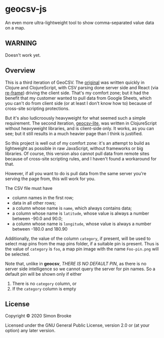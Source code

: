 # geocsv-js

An even more ultra-lightweight tool to show comma-separated value data on a map.

## WARNING

Doesn't work yet.

## Overview

This is a third iteration of GeoCSV. The [original](https://github.com/simon-brooke/geocsv) was written quickly in Clojure and ClojureScript, with CSV parsing done server side and React (via [re-frame](https://github.com/day8/re-frame)) driving the client side. That's my comfort zone; but it had the benefit that my customer wanted to pull data from Google Sheets, which you can't do from client side (or at least I don't know how to) because of cross-site scripting protections.

But it's also ludicroously heavyweight for what seemed such a simple requirement. The second iteration, [geocsv-lite](https://simon-brooke.github.io/geocsv-lite/), was written in ClojureScript without heavyweight libraries, and is client-side only. It works, as you can see; but it still results in a much heavier page than I think is justified.

So this project is well out of my comfort zone: it's an attempt to build as lightweight as possible in raw JavaScript, without frameworks or big libraries. Of course, this version also cannot pull data from remote sites because of cross-site scripting rules, and I haven't found a workaround for that.

However, if all you want to do is pull data from the same server you're serving the page from, this will work for you.

The CSV file must have

* column names in the first row;
* data in all other rows;
* a column whose name is `name`, which always contains data;
* a column whose name is `latitude`, whose value is always a number between -90.0 and 90.0;
* a column whose name is `longitude`, whose value is always a number between -180.0 and 180.90

Additionally, the value of the column `category`, if present, will be used to select map pins from the map pins folder, if a suitable pin is present. Thus is the value of `category` is `foo`, a map pin image with the name `Foo-pin.png` will be selected.

Note that, unlike in **geocsv**, *THERE IS NO DEFAULT PIN*, as there is no server side intelligence so we cannot query the server for pin names. So a default pin will be shown only if either

1. There is no `category` column, or
2. If the `category` column is empty

## License

Copyright © 2020 Simon Brooke

Licensed under the GNU General Public License, version 2.0 or (at your option) any later version.
